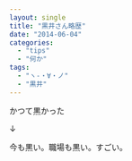 ```yaml
---
layout: single
title: "黒井さん略歴"
date: "2014-06-04"
categories: 
  - "tips"
  - "何か"
tags: 
  - "ヽ-・∀・ノ"
  - "黒井"
---
```


かつて黒かった

↓

今も黒い。職場も黒い。すごい。
